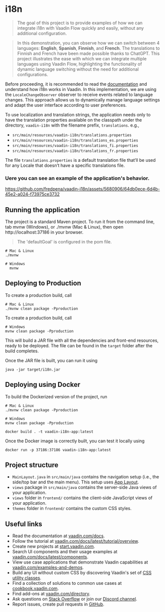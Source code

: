 # i18n

> The goal of this project is to provide examples of how we can integrate i18n with Vaadin Flow quickly and easily,
> without any additional configuration.

> In this demonstration, you can observe how we can switch between 4 languages: **English**, **Spanish**, **Finnish**,
> and **French**.
> The translations to Finnish and French have been made possible thanks to ChatGPT. This project illustrates the ease
> with
> which we can integrate multiple languages using Vaadin Flow, highlighting the functionality of dynamic language
> switching without the need for additional configurations.

Before proceeding, it is recommended to read
the [documentation](https://vaadin.com/docs/latest/advanced/i18n-localization#provider-sample-for-translation) and
understand how i18n works in Vaadin. In this
implementation, we are using the `LocaleChangeObserver` observer to receive events related to language changes. This
approach allows us to dynamically manage language settings and adapt the user interface according to user preferences.

To use localization and translation strings, the application needs only to have the translation properties available on
the classpath under the directory, `vaadin-i18n` with the filename prefix, `translations`.
e.g.,

- `src/main/resources/vaadin-i18n/translations.properties`
- `src/main/resources/vaadin-i18n/translations_es.properties`
- `src/main/resources/vaadin-i18n/translations_fi.properties`
- `src/main/resources/vaadin-i18n/translations_fr.properties`

The file `translations.properties` is a default translation file that’ll be used for any Locale that doesn’t have a
specific translations file.

### Uere you can see an example of the application's behavior.

https://github.com/fredpena/vaadin-i18n/assets/5680906/64db0ece-6d4b-45e2-a024-f73975ce3732


## Running the application

The project is a standard Maven project. To run it from the command line, tab mvnw (Windows), or ./mvnw (Mac & Linux),
then open http://localhost:37186 in your browser.

> The 'defaultGoal' is configured in the pom file.

```shell script
# Mac & Linux
./mvnw
```

```shell script
# Windows
  mvnw
```

## Deploying to Production

To create a production build, call

```shell script
# Mac & Linux
./mvnw clean package -Pproduction
``` 

To create a production build, call

```shell script
# Windows
mvnw clean package -Pproduction
``` 

This will build a JAR file with all the dependencies and front-end resources,
ready to be deployed. The file can be found in the `target` folder after the build completes.

Once the JAR file is built, you can run it using

```shell script
java -jar target/i18n.jar 
```

## Deploying using Docker

To build the Dockerized version of the project, run

```shell script
# Mac & Linux
./mvnw clean package -Pproduction
``` 

```shell script
# Windows
mvnw clean package -Pproduction
``` 

```shell script
docker build . -t vaadin-i18n-app:latest
```

Once the Docker image is correctly built, you can test it locally using

```shell script
docker run -p 37186:37186 vaadin-i18n-app:latest
```

## Project structure

- `MainLayout.java` in `src/main/java` contains the navigation setup (i.e., the
  side/top bar and the main menu). This setup uses
  [App Layout](https://vaadin.com/docs/components/app-layout).
- `views` package in `src/main/java` contains the server-side Java views of your application.
- `views` folder in `frontend/` contains the client-side JavaScript views of your application.
- `themes` folder in `frontend/` contains the custom CSS styles.

## Useful links

- Read the documentation at [vaadin.com/docs](https://vaadin.com/docs).
- Follow the tutorial at [vaadin.com/docs/latest/tutorial/overview](https://vaadin.com/docs/latest/tutorial/overview).
- Create new projects at [start.vaadin.com](https://start.vaadin.com/).
- Search UI components and their usage examples
  at [vaadin.com/docs/latest/components](https://vaadin.com/docs/latest/components).
- View use case applications that demonstrate Vaadin capabilities
  at [vaadin.com/examples-and-demos](https://vaadin.com/examples-and-demos).
- Build any UI without custom CSS by discovering Vaadin's set
  of [CSS utility classes](https://vaadin.com/docs/styling/lumo/utility-classes).
- Find a collection of solutions to common use cases at [cookbook.vaadin.com](https://cookbook.vaadin.com/).
- Find add-ons at [vaadin.com/directory](https://vaadin.com/directory).
- Ask questions on [Stack Overflow](https://stackoverflow.com/questions/tagged/vaadin) or join
  our [Discord channel](https://discord.gg/MYFq5RTbBn).
- Report issues, create pull requests in [GitHub](https://github.com/vaadin).
